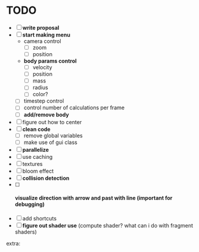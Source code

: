 # TODO

- [ ] **write proposal**
- [ ] **start making menu**
    - camera control
        - [ ] zoom
        - [ ] position
    - **body params control**
      - [ ] velocity
      - [ ] position
      - [ ] mass
      - [ ] radius
      - [ ] color?
    - [ ] timestep control
    - [ ] control number of calculations per frame
    - [ ] **add/remove body**

- [ ] figure out how to center
- [ ] **clean code**
  - [ ] remove global variables
  - [ ] make use of gui class
- [ ] **parallelize**
- [ ] use caching
- [ ] textures
- [ ] bloom effect
- [ ] **collision detection**
- [ ] #### **visualize direction with arrow and past with line** (important for debugging)
- [ ] add shortcuts
- [ ] **figure out shader use** (compute shader? what can i do with fragment shaders)

extra:
